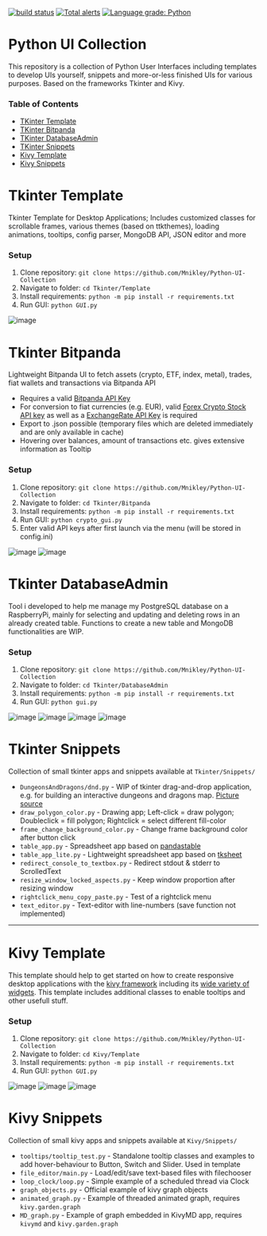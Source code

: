 [![build status](
  http://img.shields.io/travis/Mnikley/Python-UI-Collection/master.svg?style=flat)](
 https://travis-ci.org/Mnikley/Python-UI-Collection)
 [![Total alerts](https://img.shields.io/lgtm/alerts/g/Mnikley/Python-UI-Collection.svg?logo=lgtm&logoWidth=18)](https://lgtm.com/projects/g/Mnikley/Python-UI-Collection/alerts/)
 [![Language grade: Python](https://img.shields.io/lgtm/grade/python/g/Mnikley/Python-UI-Collection.svg?logo=lgtm&logoWidth=18)](https://lgtm.com/projects/g/Mnikley/Python-UI-Collection/context:python)

# Python UI Collection
This repository is a collection of Python User Interfaces including templates to develop UIs yourself, snippets and more-or-less finished UIs for various purposes. Based on the frameworks Tkinter and Kivy.

### Table of Contents  
- [TKinter Template](#tkinter-template)
- [TKinter Bitpanda](#tkinter-bitpanda)
- [TKinter DatabaseAdmin](#tkinter-databaseadmin)
- [TKinter Snippets](#tkinter-snippets)
- [Kivy Template](#kivy-template)
- [Kivy Snippets](#kivy-snippets)

# Tkinter Template
Tkinter Template for Desktop Applications; Includes customized classes for scrollable frames, various themes (based on ttkthemes), loading animations, tooltips, config parser, MongoDB API, JSON editor and more

### Setup
1. Clone repository: `git clone https://github.com/Mnikley/Python-UI-Collection`
2. Navigate to folder: `cd Tkinter/Template`
3. Install requirements: `python -m pip install -r requirements.txt`
4. Run GUI: `python GUI.py`

![image](https://user-images.githubusercontent.com/75040444/132994677-9fb3b5f0-9f16-4bbc-a24a-9a9fab63c93f.png)

# Tkinter Bitpanda
Lightweight Bitpanda UI to fetch assets (crypto, ETF, index, metal), trades, fiat wallets and transactions via Bitpanda API
- Requires a valid [Bitpanda API Key](https://web.bitpanda.com/apikey)
- For conversion to fiat currencies (e.g. EUR), valid [Forex Crypto Stock API key](https://fcsapi.com/document/crypto-api) as well as a [ExchangeRate API Key](https://app.exchangerate-api.com/sign-up) is required
- Export to .json possible (temporary files which are deleted immediately and are only available in cache)
- Hovering over balances, amount of transactions etc. gives extensive information as Tooltip

### Setup
1. Clone repository: `git clone https://github.com/Mnikley/Python-UI-Collection`
2. Navigate to folder: `cd Tkinter/Bitpanda`
3. Install requirements: `python -m pip install -r requirements.txt`
4. Run GUI: `python crypto_gui.py`
5. Enter valid API keys after first launch via the menu (will be stored in config.ini)

![image](https://user-images.githubusercontent.com/75040444/134688788-5354dc49-a4a3-4575-a3cc-5aa36708f497.png)
![image](https://user-images.githubusercontent.com/75040444/134555724-a53edbb8-db9a-42ad-9bb3-4b122dc74d2b.png)

# Tkinter DatabaseAdmin
Tool i developed to help me manage my PostgreSQL database on a RaspberryPi, mainly for selecting and updating and deleting rows in an already created table. Functions to create a new table and MongoDB functionalities are WIP.

### Setup
1. Clone repository: `git clone https://github.com/Mnikley/Python-UI-Collection`
2. Navigate to folder: `cd Tkinter/DatabaseAdmin`
3. Install requirements: `python -m pip install -r requirements.txt`
4. Run GUI: `python gui.py`

![image](https://user-images.githubusercontent.com/75040444/151666983-49201450-4f77-42cc-b357-8d523e330220.png)
![image](https://user-images.githubusercontent.com/75040444/151666999-fe2b824e-5c96-42a3-a874-b73a26fff357.png)
![image](https://user-images.githubusercontent.com/75040444/151667023-c72f4a43-9ea6-4590-aee1-5560296eec4b.png)
![image](https://user-images.githubusercontent.com/75040444/151667072-599a39ca-7b86-46b9-ae50-b66836d1ae17.png)

# Tkinter Snippets
Collection of small tkinter apps and snippets available at `Tkinter/Snippets/`
- `DungeonsAndDragons/dnd.py` - WIP of tkinter drag-and-drop application, e.g. for building an interactive dungeons and dragons map. [Picture source](https://angelamaps.com/2021/09/28/island/)
- `draw_polygon_color.py` - Drawing app; Left-click = draw polygon; Doubleclick = fill polygon; Rightclick = select different fill-color
- `frame_change_background_color.py` - Change frame background color after button click
- `table_app.py` - Spreadsheet app based on [pandastable](https://github.com/dmnfarrell/pandastable)
- `table_app_lite.py` - Lightweight spreadsheet app based on [tksheet](https://github.com/ragardner/tksheet)
- `redirect_console_to_textbox.py` - Redirect stdout & stderr to ScrolledText
- `resize_window_locked_aspects.py` - Keep window proportion after resizing window
- `rightclick_menu_copy_paste.py` - Test of a rightclick menu
- `text_editor.py` - Text-editor with line-numbers (save function not implemented)

---

# Kivy Template
This template should help to get started on how to create responsive desktop applications with the [kivy framework](https://kivy.org/#home) including its [wide variety of widgets](https://kivy.org/doc/stable/api-kivy.uix.html). This template includes additional classes to enable tooltips and other usefull stuff.

### Setup
1. Clone repository: `git clone https://github.com/Mnikley/Python-UI-Collection`
2. Navigate to folder: `cd Kivy/Template`
3. Install requirements: `python -m pip install -r requirements.txt`
4. Run GUI: `python GUI.py`

![image](https://user-images.githubusercontent.com/75040444/137364780-a6db3d78-a21f-4f28-a796-ead600a5743a.png)
![image](https://user-images.githubusercontent.com/75040444/137365136-e2081127-b3cd-47a0-a49f-acbd1657343a.png)
![image](https://user-images.githubusercontent.com/75040444/137365197-dca534d4-f494-4ce2-a69e-3301c2b570d9.png)

# Kivy Snippets
Collection of small kivy apps and snippets available at `Kivy/Snippets/`
- `tooltips/tooltip_test.py` - Standalone tooltip classes and examples to add hover-behaviour to Button, Switch and Slider. Used in template
- `file_editor/main.py` - Load/edit/save text-based files with filechooser
- `loop_clock/loop.py` - Simple example of a scheduled thread via Clock
- `graph_objects.py` - Official example of kivy graph objects
- `animated_graph.py` - Example of threaded animated graph, requires `kivy.garden.graph`
- `MD_graph.py` - Example of graph embedded in KivyMD app, requires `kivymd` and `kivy.garden.graph`
